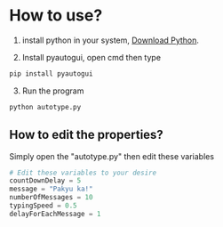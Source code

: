 # How to use?
1. install python in your system, [Download Python](https://www.python.org/downloads/).

2. Install pyautogui, open cmd then type
```cmd
pip install pyautogui
```

3. Run the program
```cmd
python autotype.py
```


## How to edit the properties?
Simply open the "autotype.py" then edit these variables

```python
# Edit these variables to your desire
countDownDelay = 5
message = "Pakyu ka!"
numberOfMessages = 10
typingSpeed = 0.5
delayForEachMessage = 1
```
